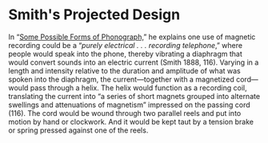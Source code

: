 # Smith's Projected Design 

In&nbsp;“<a href="media/possibleforms.png" resource="media/possibleforms" rel="urn:scalar:version:28305" data-size="medium" data-align="right">Some Possible Forms of Phonograph,</a>”&nbsp;he explains one use of magnetic recording could be a&nbsp;“<i>purely electrical . . . recording telephone</i>,”&nbsp;where people would speak into the phone, thereby vibrating a diaphragm that would convert sounds into an electric current (Smith 1888, 116). Varying in a length and intensity relative to the duration and amplitude of what was spoken into the diaphragm, the current—together with a magnetized cord—would pass through a helix. The helix would function as a recording coil, translating the current into&nbsp;“a series of short magnets grouped into alternate swellings and attenuations of magnetism”&nbsp;impressed on the passing cord (116). The cord would be wound through two parallel reels and put into motion by hand or clockwork. And it would be kept taut by a tension brake or spring pressed against one of the reels.